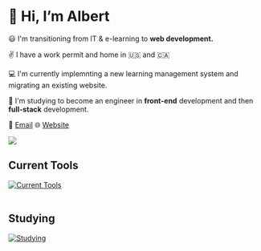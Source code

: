 # :wave: Hi, I’m Albert 

:smiley: I'm transitioning from IT & e-learning to **web development.**

:v: I have a work permit and home in 🇺🇸 and 🇨🇦  

:computer: I'm currently implemnting a new learning management system and migrating an existing website.

:muscle: I'm studying to become an engineer in **front-end** development and then **full-stack** development.


:e-mail: [Email](mailto:maplesyrupweb@gmail.com)    :globe_with_meridians: [Website](https://maplesyrupweb.com/)



<img src="https://github-readme-streak-stats.herokuapp.com/?user=maplesyrupweb"/>

## Current Tools
[![Current Tools](https://skillicons.dev/icons?i=cloudflare,html,css,js,php,mysql,wordpress,xd,bootstrap,github,raspberrypi)](https://skillicons.dev)<br><br>

## Studying
[![Studying](https://skillicons.dev/icons?i=react,tailwind,flutter,gatsby,js,php)](https://skillicons.dev)


<!---
maplesyrupweb/maplesyrupweb is a ✨ special ✨ repository because its `README.md` (this file) appears on your GitHub profile.
You can click the Preview link to take a look at your changes.
--->



